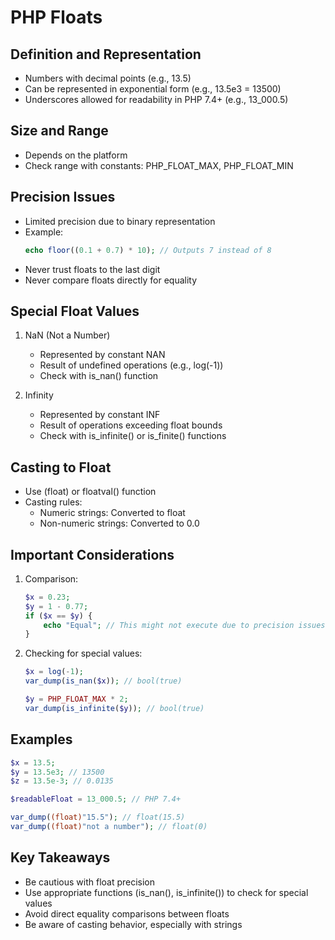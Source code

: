 # PHP Floats

## Definition and Representation
- Numbers with decimal points (e.g., 13.5)
- Can be represented in exponential form (e.g., 13.5e3 = 13500)
- Underscores allowed for readability in PHP 7.4+ (e.g., 13_000.5)

## Size and Range
- Depends on the platform
- Check range with constants: PHP_FLOAT_MAX, PHP_FLOAT_MIN

## Precision Issues
- Limited precision due to binary representation
- Example: 
  ```php
  echo floor((0.1 + 0.7) * 10); // Outputs 7 instead of 8
  ```
- Never trust floats to the last digit
- Never compare floats directly for equality

## Special Float Values
1. NaN (Not a Number)
   - Represented by constant NAN
   - Result of undefined operations (e.g., log(-1))
   - Check with is_nan() function

2. Infinity
   - Represented by constant INF
   - Result of operations exceeding float bounds
   - Check with is_infinite() or is_finite() functions

## Casting to Float
- Use (float) or floatval() function
- Casting rules:
  - Numeric strings: Converted to float
  - Non-numeric strings: Converted to 0.0

## Important Considerations
1. Comparison:
   ```php
   $x = 0.23;
   $y = 1 - 0.77;
   if ($x == $y) {
       echo "Equal"; // This might not execute due to precision issues
   }
   ```

2. Checking for special values:
   ```php
   $x = log(-1);
   var_dump(is_nan($x)); // bool(true)

   $y = PHP_FLOAT_MAX * 2;
   var_dump(is_infinite($y)); // bool(true)
   ```

## Examples
```php
$x = 13.5;
$y = 13.5e3; // 13500
$z = 13.5e-3; // 0.0135

$readableFloat = 13_000.5; // PHP 7.4+

var_dump((float)"15.5"); // float(15.5)
var_dump((float)"not a number"); // float(0)
```

## Key Takeaways
- Be cautious with float precision
- Use appropriate functions (is_nan(), is_infinite()) to check for special values
- Avoid direct equality comparisons between floats
- Be aware of casting behavior, especially with strings
